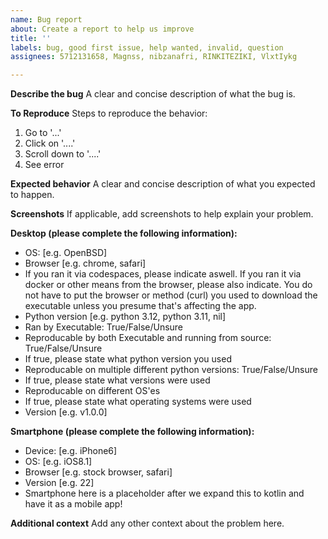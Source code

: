 ```yaml
---
name: Bug report
about: Create a report to help us improve
title: ''
labels: bug, good first issue, help wanted, invalid, question
assignees: 5712131658, Magnss, nibzanafri, RINKITEZIKI, VlxtIykg

---
```


**Describe the bug**
A clear and concise description of what the bug is.

**To Reproduce**
Steps to reproduce the behavior:
1. Go to '...'
2. Click on '....'
3. Scroll down to '....'
4. See error

**Expected behavior**
A clear and concise description of what you expected to happen.

**Screenshots**
If applicable, add screenshots to help explain your problem.

**Desktop (please complete the following information):**
 - OS: [e.g. OpenBSD]
 - Browser [e.g. chrome, safari]
  - If you ran it via codespaces, please indicate aswell. If you ran it via docker or other means from the browser, please also indicate. You do not have to put the browser or method (curl) you used to download the executable unless you presume that's affecting the app.
 - Python version [e.g. python 3.12, python 3.11, nil]
 - Ran by Executable: True/False/Unsure
 - Reproducable by both Executable and running from source: True/False/Unsure
  - If true, please state what python version you used
 - Reproducable on multiple different python versions: True/False/Unsure
  - If true, please state what versions were used
 - Reproducable on different OS'es
  - If true, please state what operating systems were used
 - Version [e.g. v1.0.0]

**Smartphone (please complete the following information):**
 - Device: [e.g. iPhone6]
 - OS: [e.g. iOS8.1]
 - Browser [e.g. stock browser, safari]
 - Version [e.g. 22]
 - Smartphone here is a placeholder after we expand this to kotlin and have it as a mobile app!

**Additional context**
Add any other context about the problem here.
